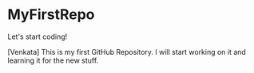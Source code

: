 # MyFirstRepo
Let's start coding!

[Venkata] This is my first GitHub Repository. I will start working on it and learning it for the new stuff.
